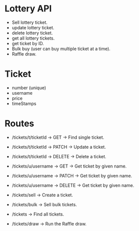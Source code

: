 # Lottery API
- Sell lottery ticket.
- update lottery ticket.
- delete lottery ticket.
- get all lottery tickets.
- get ticket by ID.
- Bulk buy (user can buy multiple ticket at a time).
- Raffle draw.


# Ticket 
- number (unique)
- username
- price 
- timeStamps


# Routes
- /tickets/t/ticketId  -> GET     -> Find single ticket.
- /tickets/t/ticketId  -> PATCH   -> Update a ticket.
- /tickets/t/ticketId  -> DELETE  -> Delete a ticket.

- /tickets/u/username  -> GET     -> Get ticket by given name.
- /tickets/u/username  -> PATCH   -> Get ticket by given name.
- /tickets/u/username  -> DELETE  -> Get ticket by given name.

- /tickets/sell  -> Create a ticket.
- /tickets/bulk  -> Sell bulk tickets.
- /tickets       -> Find all tickets.
- /tickets/draw  -> Run the Raffle draw.
